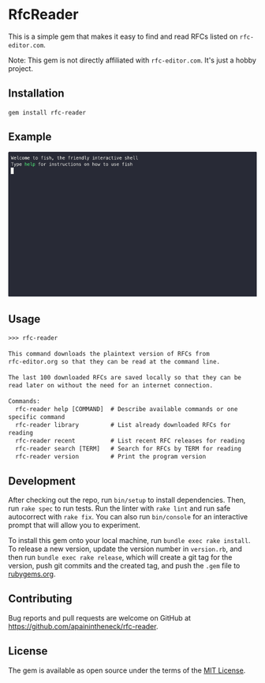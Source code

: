 # RfcReader

This is a simple gem that makes it easy to find and read RFCs listed on `rfc-editor.com`.

Note: This gem is not directly affiliated with `rfc-editor.com`. It's just a hobby project.

## Installation

```console
gem install rfc-reader
```

## Example

![GIF showing usage of the command: rfc-reader search json](./assets/rfc-reader-1.1.1.cast.gif)

## Usage

```
>>> rfc-reader

This command downloads the plaintext version of RFCs from
rfc-editor.org so that they can be read at the command line.

The last 100 downloaded RFCs are saved locally so that they can be
read later on without the need for an internet connection.

Commands:
  rfc-reader help [COMMAND]  # Describe available commands or one specific command
  rfc-reader library         # List already downloaded RFCs for reading
  rfc-reader recent          # List recent RFC releases for reading
  rfc-reader search [TERM]   # Search for RFCs by TERM for reading
  rfc-reader version         # Print the program version
```

## Development

After checking out the repo, run `bin/setup` to install dependencies. Then, run `rake spec` to run tests. Run the linter with `rake lint` and run safe autocorrect with `rake fix`. You can also run `bin/console` for an interactive prompt that will allow you to experiment.

To install this gem onto your local machine, run `bundle exec rake install`. To release a new version, update the version number in `version.rb`, and then run `bundle exec rake release`, which will create a git tag for the version, push git commits and the created tag, and push the `.gem` file to [rubygems.org](https://rubygems.org).

## Contributing

Bug reports and pull requests are welcome on GitHub at https://github.com/apainintheneck/rfc-reader.

## License

The gem is available as open source under the terms of the [MIT License](https://opensource.org/licenses/MIT).
